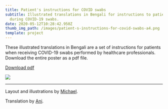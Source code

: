 ```yaml
---
title: Patient's instructions for COVID swabs
subtitle: Illustrated translations in Bengali for instructions to patients
  during COVID-19 swabs.
date: 2020-05-12T10:28:42.950Z
thumb_img_path: /images/patient-s-instructions-for-covid-swabs-a4.png
template: project
---
```

These illustrated translations in Bengali are a set of instructions for patients when receiving COVID-19 swabs performed by healthcare professionals.  Download the entire poster as a pdf file.

<a class="button" id="download-button" href="https://bit.ly/covidswab-pdf"  target="_blank" rel="noopener" style="margin-bottom: 0.75em;">Download pdf</a>

![](/images/patient-s-instructions-for-covid-swabs-a4.png)

<hr/>

Layout and illustrations by <a href="https://www.behance.net/michaelhuyouren" target="_blank" rel="noopener">Michael</a>.

Translation by <a href="https://adhikary.net/" target="_blank" rel="noopener">Ani</a>.